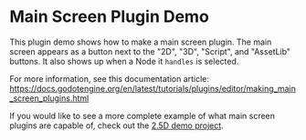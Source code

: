# Main Screen Plugin Demo

This plugin demo shows how to make a main screen plugin.
The main screen appears as a button next to the "2D", "3D", "Script", and
"AssetLib" buttons. It also shows up when a Node it `handles` is selected.

For more information, see this documentation article:
https://docs.godotengine.org/en/latest/tutorials/plugins/editor/making_main_screen_plugins.html

If you would like to see a more complete example of what main screen plugins
are capable of, check out the [2.5D demo project](../../../misc/2.5d).
